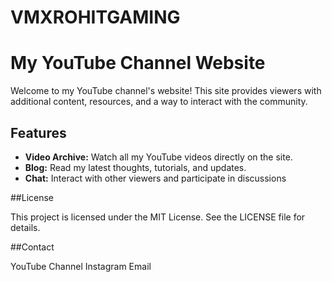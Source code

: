 # VMXROHITGAMING

# My YouTube Channel Website

Welcome to my YouTube channel's website! This site provides viewers with additional content, resources, and a way to interact with the community.

## Features

- **Video Archive:** Watch all my YouTube videos directly on the site.
- **Blog:** Read my latest thoughts, tutorials, and updates.
- **Chat:** Interact with other viewers and participate in discussions

##License
  
  This project is licensed under the MIT License. See the LICENSE file for details.

##Contact

YouTube Channel
Instagram 
Email
